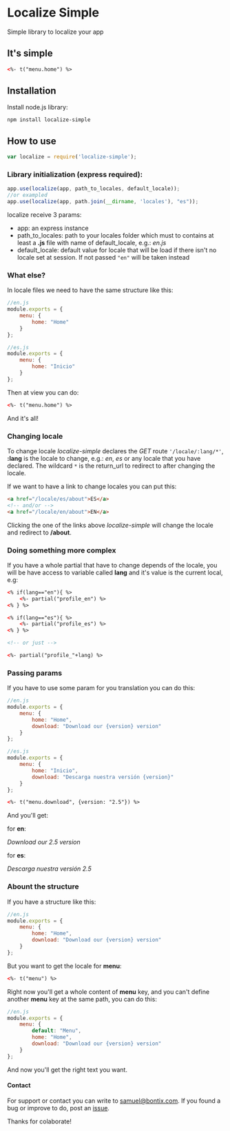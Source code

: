 # Localize Simple

Simple library to localize your app

## It's simple

```html
<%- t("menu.home") %>
```

## Installation

Install node.js library:
```
npm install localize-simple
```

## How to use

```javascript
var localize = require('localize-simple');
```

### Library initialization (express required):
```javascript
app.use(localize(app, path_to_locales, default_locale));
//or exampled
app.use(localize(app, path.join(__dirname, 'locales'), "es"));
```

localize receive 3 params:

 - app: an express instance
 - path_to_locales: path to your locales folder which must to contains at least a **.js** file with name of default_locale, e.g.: *en.js*
 - default_locale: default value for locale that will be load if there isn't no locale set at session. If not passed ```"en"``` will be taken instead

### What else?

In locale files we need to have the same structure like this:

```javascript
//en.js
module.exports = {
	menu: {
		home: "Home"
	}
};
```
```javascript
//es.js
module.exports = {
	menu: {
		home: "Inicio"
	}
};
```

Then at view you can do:

```html
<%- t("menu.home") %>
```

And it's all!

### Changing locale

To change locale *localize-simple* declares the *GET* route ```'/locale/:lang/*'```, **:lang** is the locale to change, e.g.: *en*, *es* or any locale that you have declared. The wildcard ```*``` is the return_url to redirect to after changing the locale.

If we want to have a link to change locales you can put this:

```html
<a href="/locale/es/about">ES</a>
<!-- and/or -->
<a href="/locale/en/about">EN</a>
```

Clicking the one of the links above *localize-simple* will change the locale and redirect to **/about**.

### Doing something more complex

If you have a whole partial that have to change depends of the locale, you will be have access to variable called **lang** and it's value is the current local, e.g:

```html
<% if(lang=="en"){ %>
	<%- partial("profile_en") %>
<% } %>

<% if(lang=="es"){ %>
	<%- partial("profile_es") %>
<% } %>

<!-- or just -->

<%- partial("profile_"+lang) %>
```

### Passing params

If you have to use some param for you translation you can do this:

```javascript
//en.js
module.exports = {
	menu: {
		home: "Home",
		download: "Download our {version} version"
	}
};
```
```javascript
//es.js
module.exports = {
	menu: {
		home: "Inicio",
		download: "Descarga nuestra versión {version}"
	}
};
```

```html
<%- t("menu.download", {version: "2.5"}) %>
```

And you'll get:

for **en**:

*Download our 2.5 version*

for **es**:

*Descarga nuestra versión 2.5*

### Abount the structure

If you have a structure like this:

```javascript
//en.js
module.exports = {
	menu: {
		home: "Home",
		download: "Download our {version} version"
	}
};
```

But you want to get the locale for **menu**:

```html
<%- t("menu") %>
```

Right now you'll get a whole content of **menu** key, and you can't define another **menu** key at the same path, you can do this:

```javascript
//en.js
module.exports = {
	menu: {
		default: "Menu",
		home: "Home",
		download: "Download our {version} version"
	}
};
```

And now you'll get the right text you want.

#### Contact
For support or contact you can write to [samuel@bontix.com](mailto:samuel@bontix.com). If you found a bug or improve to do, post an [issue](https://github.com/samuelluis/localize-simple/issues).

Thanks for colaborate!
